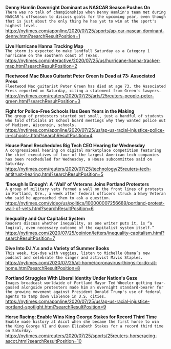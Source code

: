 **Denny Hamlin Downright Dominant as NASCAR Season Pushes On**\
`There was no talk of championships when Denny Hamlin's team met during NASCAR's offseason to discuss goals for the upcoming year, even though that is just about the only thing he has yet to win at the sport's highest level.`\
https://nytimes.com/aponline/2020/07/25/sports/ap-car-nascar-dominant-denny.html?searchResultPosition=1

**Live Hurricane Hanna Tracking Map**\
`The storm is expected to make landfall Saturday as a Category 1 hurricane on the southern coast of Texas.`\
https://nytimes.com/interactive/2020/07/25/us/hurricane-hanna-tracker-map.html?searchResultPosition=2

**Fleetwood Mac Blues Guitarist Peter Green Is Dead at 73: Associated Press**\
`Fleetwood Mac guitarist Peter Green has died at age 73, the Associated Press reported on Saturday, citing a statement from Green's lawyers.`\
https://nytimes.com/reuters/2020/07/25/arts/25reuters-people-peter-green.html?searchResultPosition=3

**Fight for Police-Free Schools Has Been Years in the Making**\
`The group of protesters started out small, just a handful of students who told officials at school board meetings why they wanted police out of Madison, Wisconsin, schools. `\
https://nytimes.com/aponline/2020/07/25/us/ap-us-racial-injustice-police-in-schools-.html?searchResultPosition=4

**House Panel Reschedules Big Tech CEO Hearing for Wednesday**\
`A congressional hearing on digital marketplace competition featuring the chief executives of four of the largest American tech companies has been rescheduled for Wednesday, a House subcommittee said on Saturday.`\
https://nytimes.com/reuters/2020/07/25/technology/25reuters-tech-antitrust-hearing.html?searchResultPosition=5

**‘Enough Is Enough’: A ‘Wall’ of Veterans Joins Portland Protesters**\
`A group of military vets formed a wall on the front lines of protests in Portland, Ore., a week after federal officers struck a Navy Veteran who said he approached them to ask a question.`\
https://nytimes.com/video/us/politics/100000007256689/portland-protest-wall-of-vets.html?searchResultPosition=6

**Inequality and Our Capitalist System**\
`Readers discuss whether inequality, as one writer puts it, is “a logical, even necessary outcome of the capitalist system itself.”`\
https://nytimes.com/2020/07/25/opinion/letters/inequality-capitalism.html?searchResultPosition=7

**Dive Into D.I.Y.s and a Variety of Summer Books**\
`This week, tie-dye with veggies, listen to Michelle Obama’s new podcast and celebrate the singer and activist Mavis Staples.`\
https://nytimes.com/2020/07/25/at-home/coronavirus-things-to-do-at-home.html?searchResultPosition=8

**Portland Struggles With Liberal Identity Under Nation's Gaze**\
`Images broadcast worldwide of Portland Mayor Ted Wheeler getting tear-gassed alongside protesters made him an overnight standard-bearer for the growing movement against President Donald Trump's use of federal agents to tamp down violence in U.S. cities.`\
https://nytimes.com/aponline/2020/07/25/us/ap-us-racial-injustice-portland-spotlight.html?searchResultPosition=9

**Horse Racing: Enable Wins King George Stakes for Record Third Time**\
`Enable made history at Ascot when she became the first horse to win the King George VI and Queen Elizabeth Stakes for a record third time on Saturday.`\
https://nytimes.com/reuters/2020/07/25/sports/25reuters-horseracing-ascot.html?searchResultPosition=10

